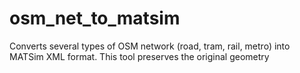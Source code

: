 # osm_net_to_matsim
Converts several types of OSM network (road, tram, rail, metro) into MATSim XML format. This tool preserves the original geometry
